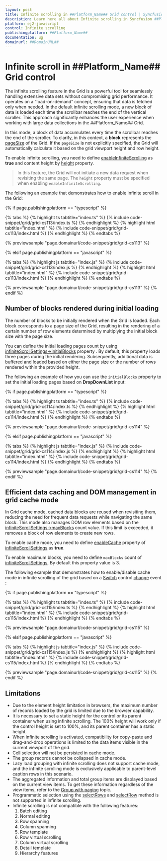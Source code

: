 ```yaml
---
layout: post
title: Infinite scrolling in ##Platform_Name## Grid control | Syncfusion
description: Learn here all about Infinite scrolling in Syncfusion ##Platform_Name## Grid control of Syncfusion Essential JS 2 and more.
platform: ej2-javascript
control: Infinite scrolling 
publishingplatform: ##Platform_Name##
documentation: ug
domainurl: ##DomainURL##
---
```


# Infinite scroll in ##Platform_Name## Grid control

The infinite scrolling feature in the Grid is a powerful tool for seamlessly handling extensive data sets without compromising grid performance. It operates on a “load-on-demand” concept, ensuring that data is fetched only when needed. In the default infinite scrolling mode, a new block of data is loaded each time the scrollbar reaches the end of the vertical scroller. This approach significantly enhances the user experience when working with large data collections in the ##Platform_Name## Grid.

In this mode, a block of data accumulates every time the scrollbar reaches the end of the scroller. To clarify, in this context, a **block** represents the [pageSize](../../api/grid/pageSettings/#pagesize) of the Grid. If the `pageSize` is not explicitly specified, the Grid will automatically calculate it based on the grid viewport height and row height.

To enable infinite scrolling, you need to define [enableInfiniteScrolling](../../api/grid#enableinfinitescrolling) as **true** and content height by [height](../../api/grid/#height) property.

> In this feature, the Grid will not initiate a new data request when revisiting the same page.
> The `height` property must be specified when enabling `enableInfiniteScrolling`.

The following an example that demonstrates how to enable infinite scroll in the Grid:

{% if page.publishingplatform == "typescript" %}

 {% tabs %}
{% highlight ts tabtitle="index.ts" %}
{% include code-snippet/grid/grid-cs113/index.ts %}
{% endhighlight %}
{% highlight html tabtitle="index.html" %}
{% include code-snippet/grid/grid-cs113/index.html %}
{% endhighlight %}
{% endtabs %}
        
{% previewsample "page.domainurl/code-snippet/grid/grid-cs113" %}

{% elsif page.publishingplatform == "javascript" %}

{% tabs %}
{% highlight js tabtitle="index.js" %}
{% include code-snippet/grid/grid-cs113/index.js %}
{% endhighlight %}
{% highlight html tabtitle="index.html" %}
{% include code-snippet/grid/grid-cs113/index.html %}
{% endhighlight %}
{% endtabs %}

{% previewsample "page.domainurl/code-snippet/grid/grid-cs113" %}
{% endif %}

## Number of blocks rendered during initial loading

The number of blocks to be initially rendered when the Grid is loaded. Each block corresponds to a page size of the Grid, resulting in the rendering of a certain number of row elements determined by multiplying the initial block size with the page size.

You can define the initial loading pages count by using [infiniteScrollSettings->initialBlocks](../../api/grid/infiniteScrollSettings/#initialblocks) property . By default, this property loads three pages during the initial rendering. Subsequently, additional data is buffered and loaded based on either the page size or the number of rows rendered within the provided height.

The following an example of how you can use the `initialBlocks` property to set the initial loading pages based on **DropDownList** input:

{% if page.publishingplatform == "typescript" %}

 {% tabs %}
{% highlight ts tabtitle="index.ts" %}
{% include code-snippet/grid/grid-cs114/index.ts %}
{% endhighlight %}
{% highlight html tabtitle="index.html" %}
{% include code-snippet/grid/grid-cs114/index.html %}
{% endhighlight %}
{% endtabs %}
        
{% previewsample "page.domainurl/code-snippet/grid/grid-cs114" %}

{% elsif page.publishingplatform == "javascript" %}

{% tabs %}
{% highlight js tabtitle="index.js" %}
{% include code-snippet/grid/grid-cs114/index.js %}
{% endhighlight %}
{% highlight html tabtitle="index.html" %}
{% include code-snippet/grid/grid-cs114/index.html %}
{% endhighlight %}
{% endtabs %}

{% previewsample "page.domainurl/code-snippet/grid/grid-cs114" %}
{% endif %}

## Efficient data caching and DOM management in grid cache mode

In Grid cache mode, cached data blocks are reused when revisiting them, reducing the need for frequent data requests while navigating the same block. This mode also manages DOM row elements based on the [infiniteScrollSettings->maxBlocks](../../api/grid/infiniteScrollSettings/#maxblocks) count value. If this limit is exceeded, it removes a block of row elements to create new rows.

To enable cache mode, you need to define [enableCache](../../api/grid/infiniteScrollSettings/#enablecache) property of [infiniteScrollSettings](../../api/grid/infinitescrollsettings/) as **true**.

To enable maximum blocks, you need to define `maxBlocks` count of [infiniteScrollSettings](../../api/grid/infiniteScrollSettings), By default this property value is 3.

The following example that demonstrates how to enable/disable cache mode in infinite scrolling of the grid based on a [Switch](../../switch/getting-started) control [change](../../api/switch#change) event :

{% if page.publishingplatform == "typescript" %}

 {% tabs %}
{% highlight ts tabtitle="index.ts" %}
{% include code-snippet/grid/grid-cs115/index.ts %}
{% endhighlight %}
{% highlight html tabtitle="index.html" %}
{% include code-snippet/grid/grid-cs115/index.html %}
{% endhighlight %}
{% endtabs %}
        
{% previewsample "page.domainurl/code-snippet/grid/grid-cs115" %}

{% elsif page.publishingplatform == "javascript" %}

{% tabs %}
{% highlight js tabtitle="index.js" %}
{% include code-snippet/grid/grid-cs115/index.js %}
{% endhighlight %}
{% highlight html tabtitle="index.html" %}
{% include code-snippet/grid/grid-cs115/index.html %}
{% endhighlight %}
{% endtabs %}

{% previewsample "page.domainurl/code-snippet/grid/grid-cs115" %}
{% endif %}

## Limitations

* Due to the element height limitation in browsers, the maximum number of records loaded by the grid is limited due to the browser capability.
* It is necessary to set a static height for the control or its parent container when using infinite scrolling. The 100% height will work only if the control height is set to 100%, and its parent container has a static height.
* When infinite scrolling is activated, compatibility for copy-paste and drag-and-drop operations is limited to the data items visible in the current viewport of the grid.
* Cell selection will not be persisted in cache mode.
* The group records cannot be collapsed in cache mode.
* Lazy load grouping with infinite scrolling does not support cache mode, and the infinite scrolling mode is exclusively applicable to parent-level caption rows in this scenario.
* The aggregated information and total group items are displayed based on the current view items. To get these information regardless of the view items, refer to the [Group with paging](../../grid/grouping/grouping#group-with-paging) topic.
* Programmatic selection using the [selectRows](../../api/grid/#selectrows) and [selectRow](../../api/grid/#selectrow) method is not supported in infinite scrolling.
* Infinite scrolling is not compatible with the following features:
    1. Batch editing
    2. Normal editing
    3. Row spanning
    4. Column spanning
    5. Row template
    6. Row virtual scrolling
    7. Column virtual scrolling
    8. Detail template
    9. Hierarchy features